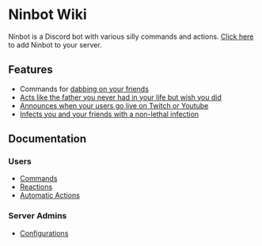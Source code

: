 # Ninbot Wiki
Ninbot is a Discord bot with various silly commands and actions.
[Click here](https://discordapp.com/oauth2/authorize?client_id=204484879554052096&scope=bot&permissions=823520464)
to add Ninbot to your server.

## Features
* Commands for [dabbing on your friends](commands/index.md#dab)
* [Acts like the father you never had in your life but wish you did](reactions/index.md#dadbot)
* [Announces when your users go live on Twitch or Youtube](commands/index.md#stream)
* [Infects you and your friends with a non-lethal infection](actions/index.md#pathogen-game)

## Documentation

### Users
* [Commands](commands/index.md)
* [Reactions](reactions/index.md)
* [Automatic Actions](actions/index.md)

### Server Admins
* [Configurations](configuration/index.md)
